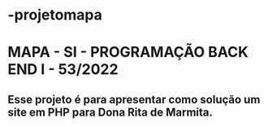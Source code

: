 # -projetomapa
# MAPA - SI - PROGRAMAÇÃO BACK END I - 53/2022
## Esse projeto é para apresentar como solução um site em PHP para Dona Rita de Marmita.
